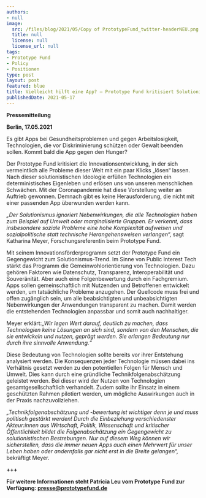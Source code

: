 ```yaml
---
authors:
- null
image:
  src: /files/blog/2021/05/Copy of PrototypeFund_twitter-headerNEU.png
  title: null
  license: null
  license_url: null
tags:
- Prototype Fund
- Policy
- Positionen
type: post
layout: post
featured: blue
title: Vielleicht hilft eine App? – Prototype Fund kritisiert Solutionismus in der Innovationsentwicklung
publishedDate: 2021-05-17
---
```


**Pressemitteilung**

**Berlin, 17.05.2021**

Es gibt Apps bei Gesundheitsproblemen und gegen Arbeitslosigkeit, Technologien, die vor Diskriminierung schützen oder Gewalt beenden sollen. Kommt bald die App gegen den Hunger?

Der Prototype Fund kritisiert die Innovationsentwicklung, in der sich vermeintlich alle Probleme dieser Welt mit ein paar Klicks „lösen“ lassen. Nach dieser solutionistischen Ideologie erfüllen Technologien ein deterministisches Eigenleben und erlösen uns von unseren menschlichen Schwächen. Mit der Coronapandemie hat diese Vorstellung weiter an Auftrieb gewonnen. Demnach gibt es keine Herausforderung, die nicht mit einer passenden App überwunden werden kann.

*„Der Solutionismus ignoriert Nebenwirkungen, die alle Technologien haben zum Beispiel auf Umwelt oder marginalisierte Gruppen. Er verkennt, dass insbesondere soziale Probleme eine hohe Komplexität aufweisen und sozialpolitische statt technische Herangehensweisen verlangen“,* sagt Katharina Meyer, Forschungsreferentin beim Prototype Fund.

Mit seinem Innovationsförderprogramm setzt der Prototype Fund ein Gegengewicht zum Solutionismus-Trend. Im Sinne von Public Interest Tech stärkt das Programm die Gemeinwohlorientierung von Technologien. Dazu gehören Faktoren wie Datenschutz, Transparenz, Interoperabilität und Souveränität. Aber auch eine Folgenbewertung durch ein Fachgremium. Apps sollen gemeinschaftlich mit Nutzenden und Betroffenen entwickelt werden, um tatsächliche Probleme anzugehen. Der Quellcode muss frei und offen zugänglich sein, um alle beabsichtigten und unbeabsichtigten Nebenwirkungen der Anwendungen transparent zu machen. Damit werden die entstehenden Technologien anpassbar und somit auch nachhaltiger.

Meyer erklärt:*„Wir legen Wert darauf, deutlich zu machen, dass Technologien keine Lösungen an sich sind, sondern von den Menschen, die sie entwickeln und nutzen, geprägt werden. Sie erlangen Bedeutung nur durch ihre sinnvolle Anwendung.“*

Diese Bedeutung von Technologien sollte bereits vor ihrer Entstehung analysiert werden. Die Konsequenzen jeder Technologie müssen dabei ins Verhältnis gesetzt werden zu den potentiellen Folgen für Mensch und Umwelt. Dies kann durch eine gründliche Technikfolgenabschätzung geleistet werden. Bei dieser wird der Nutzen von Technologien gesamtgesellschaftlich verhandelt. Zudem sollte ihr Einsatz in einem geschützten Rahmen pilotiert werden, um mögliche Auswirkungen auch in der Praxis nachzuvollziehen.

*„Technikfolgenabschätzung und -bewertung ist wichtiger denn je und muss politisch gestärkt werden! Durch die Einbeziehung verschiedenster Akteur:innen aus Wirtschaft, Politik, Wissenschaft und kritischer Öffentlichkeit bildet die Folgenabschätzung ein Gegengewicht zu solutionistischen Bestrebungen. Nur auf diesem Weg können wir sicherstellen, dass die immer neuen Apps auch einen Mehrwert für unser Leben haben oder andernfalls gar nicht erst in die Breite gelangen“,* bekräftigt Meyer.

**+++**

**Für weitere Informationen steht Patricia Leu vom Prototype Fund zur Verfügung: presse@prototypefund.de**